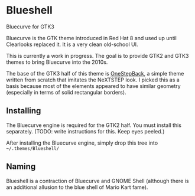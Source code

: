 Blueshell
===========

Bluecurve for GTK3

Bluecurve is the GTK theme introduced in Red Hat 8 and used up until
Clearlooks replaced it.  It is a very clean old-school UI.

This is currently a work in progress.  The goal is to provide GTK2 and GTK3
themes to bring Bluecurve into the 2010s.

The base of the GTK3 half of this theme is
[OneStepBack](http://gnome-look.org/content/show.php?content=170904), a simple
theme written from scratch that imitates the NeXTSTEP look.  I picked this as
a basis because most of the elements appeared to have similar geometry
(especially in terms of solid rectangular borders).

Installing
------------

The Bluecurve engine is required for the GTK2 half.  You must install this
separately.  (TODO: write instructions for this.  Keep eyes peeled.)

After installing the Bluecurve engine, simply drop this tree into
`~/.themes/Blueshell/`

Naming
--------

Blueshell is a contraction of Bluecurve and GNOME Shell (although there is an
additional allusion to the blue shell of Mario Kart fame).
